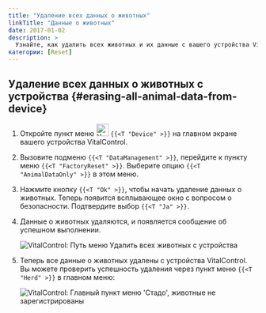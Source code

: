 ```yaml
---
title: "Удаление всех данных о животных"
linkTitle: "Данные о животных"
date: 2017-01-02
description: >
  Узнайте, как удалить всех животных и их данные с вашего устройства VitalControl.
категории: [Reset]
---
```

## Удаление всех данных о животных с устройства {#erasing-all-animal-data-from-device}

1. Откройте пункт меню <img src="/icons/device.svg" width="25" align="bottom" alt="Устройство" /> `{{<T "Device" >}}` на главном экране вашего устройства VitalControl.

1. Вызовите подменю `{{<T "DataManagement" >}}`, перейдите к пункту меню `{{<T "FactoryReset" >}}`. Выберите опцию `{{<T "AnimalDataOnly" >}}` в этом меню.

1. Нажмите кнопку `{{<T "Ok" >}}`, чтобы начать удаление данных о животных. Теперь появится всплывающее окно с вопросом о безопасности. Подтвердите выбор `{{<T "Ja" >}}`.

1. Данные о животных удаляются, и появляется сообщение об успешном выполнении.

   ![VitalControl: Путь меню Удалить всех животных с устройства](../images/eraseanimals.png "Удалить всех животных")

1. Теперь все данные о животных удалены с устройства VitalControl. Вы можете проверить успешность удаления через пункт меню `{{<T "Herd" >}}` в главном меню:

   ![VitalControl: Главный пункт меню 'Стадо', животные не зарегистрированы](../images/no-animals.png "Животные не зарегистрированы")

